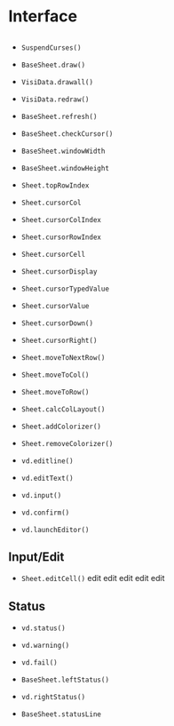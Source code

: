
# Interface

## 

- `SuspendCurses()`
- `BaseSheet.draw()`
- `VisiData.drawall()`
- `VisiData.redraw()`


- `BaseSheet.refresh()`


- `BaseSheet.checkCursor()`
- `BaseSheet.windowWidth`
- `BaseSheet.windowHeight`
- `Sheet.topRowIndex`
- `Sheet.cursorCol`
- `Sheet.cursorColIndex`
- `Sheet.cursorRowIndex`
- `Sheet.cursorCell`
- `Sheet.cursorDisplay`
- `Sheet.cursorTypedValue`
- `Sheet.cursorValue`
- `Sheet.cursorDown()`
- `Sheet.cursorRight()`
- `Sheet.moveToNextRow()`
- `Sheet.moveToCol()`
- `Sheet.moveToRow()`


- `Sheet.calcColLayout()`

- `Sheet.addColorizer()`
- `Sheet.removeColorizer()`
- `vd.editline()`
- `vd.editText()`
- `vd.input()`
- `vd.confirm()`
- `vd.launchEditor()`

## Input/Edit
- `Sheet.editCell()`
edit
edit
edit
edit
edit

## Status
- `vd.status()`
- `vd.warning()`
- `vd.fail()`

- `BaseSheet.leftStatus()`
- `vd.rightStatus()`
- `BaseSheet.statusLine`
